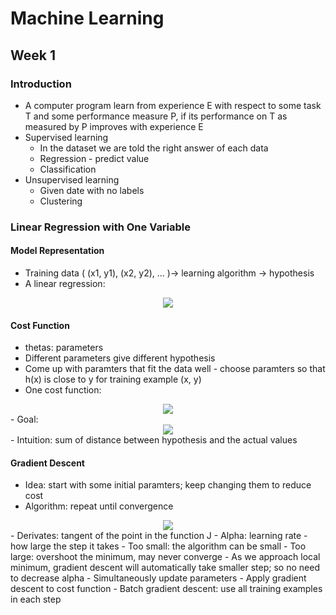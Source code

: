 # Machine Learning

## Week 1
### Introduction
- A computer program learn from experience E with respect to some task T and some performance measure P, if its performance on T as measured by P improves with experience E
- Supervised learning
	- In the dataset we are told the right answer of each data
	- Regression - predict value
	- Classification
- Unsupervised learning
	- Given date with no labels
	- Clustering

### Linear Regression with One Variable

#### Model Representation
- Training data ( (x1, y1), (x2, y2), ... )-> learning algorithm -> hypothesis
- A linear regression:

<div align="center"><img src="http://latex.codecogs.com/gif.latex?h_{\theta}(x)%20=%20\theta_{0}%20+%20\theta_{1}x" /></div>

#### Cost Function
- thetas: parameters
- Different parameters give different hypothesis
- Come up with paramters that fit the data well - choose paramters so that h(x) is close to y for training example (x, y)
- One cost function:

<div align="center"><img src="http://latex.codecogs.com/gif.latex?J(\theta_{0},%20\theta_{1})%20=%20\sum\limits_{i=1}^m%20\frac{1}{2m}(h_{\theta}(x^{i})%20-%20y^{i})^2" /></div>
- Goal:

<div align="center"><img src="http://latex.codecogs.com/gif.latex?\underset{\theta_{0},%20\theta{1}}{\test{minimize}}J(\theta_{0},%20\theta_{1})"></div>
- Intuition: sum of distance between hypothesis and the actual values

#### Gradient Descent
- Idea: start with some initial paramters; keep changing them to reduce cost
- Algorithm: repeat until convergence

<div align="center" ><img src="http://latex.codecogs.com/gif.latex?\theta_{j}:=\theta_{j}-\alpha\frac{\partial}{\partial%20\theta{j}}J(\theta_{0},%20\theta_{1})" /></div>
- Derivates: tangent of the point in the function J
- Alpha: learning rate - how large the step it takes
	- Too small: the algorithm can be small
	- Too large: overshoot the minimum, may never converge
	- As we approach local minimum, gradient descent will automatically take smaller step; so no need to decrease alpha
- Simultaneously update parameters
- Apply gradient descent to cost function
- Batch gradient descent: use all training examples in each step
